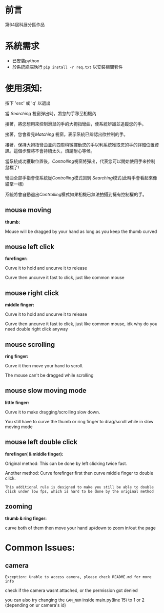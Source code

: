 # 前言
第64屆科展分區作品

# 系統需求
- 已安裝python
- 於系統終端執行 `pip install -r req.txt` 以安裝相關套件


# 使用須知:
    
按下 'esc' 或 'q' 以退出


當 *Searching* 視窗彈出時，將您的手移至相機內

接著，將您想用來控制滑鼠的手的大拇指彎曲，使系統辨識並追蹤您的手。

接著，您會看見*Matching* 視窗，表示系統已辨認出欲控制的手。

接著，保持大拇指彎曲並向四周稍微揮動您的手以利系統獲取您的手的詳細位置資訊。這個步驟將不會持續太久，煩請耐心等候。

當系統成功獲取位置後，*Controlling*視窗將彈出，代表您可以開始使用手來控制鼠標了!


彎曲全部手指會使系統從*Controlling*模式回到 *Searching*模式(此時手會看起來像貓掌一樣)

系統將會自動退出*Controlling*模式如果相機已無法拍攝到擁有控制權的手。

## mouse moving
**thumb:**

Mouse will be dragged by your hand as long as you keep the thumb curved

## mouse left click 
**forefinger:**

Curve it to hold and uncurve it to release

Curve then uncurve it fast to click, just like common mouse
## mouse right click
**middle finger:**

Curve it to hold and uncurve it to release

Curve then uncurve it fast to click, just like common mouse, idk why do you need double right click anyway
## mouse scrolling
**ring finger:**

Curve it then move your hand to scroll.

The mouse can't be dragged while scrolling
## mouse slow moving mode
**little finger:**

Curve it to make dragging/scrolling slow down.

You still have to curve the thumb or ring finger to drag/scroll while in slow moving mode
## mouse left double click 
**forefinger( & middle finger):**

Original method: This can be done by left clicking twice fast.

Another method: Curve forefinger first then curve middle finger to double click.
        
`This additional rule is designed to make you still be able to double click under low fps, which is hard to be done by the original method`
## zooming 
**thumb & ring finger:**

curve both of them then move your hand up/down to zoom in/out the page


# Common Issues:

## camera

`Exception: Unable to access camera, please check README.md for more info`

check if the camera wasnt attached, or the permission got denied 

you can also try changing the `CAM_NUM` inside main.py(line 15) to 1 or 2 (depending on ur camera's id)

